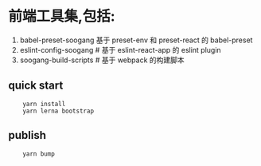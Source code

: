 # 前端工具集,包括:

1.  babel-preset-soogang 基于 preset-env 和 preset-react 的 babel-preset
2.  eslint-config-soogang # 基于 eslint-react-app 的 eslint plugin
3.  soogang-build-scripts # 基于 webpack 的构建脚本

## quick start

```shell
    yarn install
    yarn lerna bootstrap
```

## publish

```shell
    yarn bump
```
